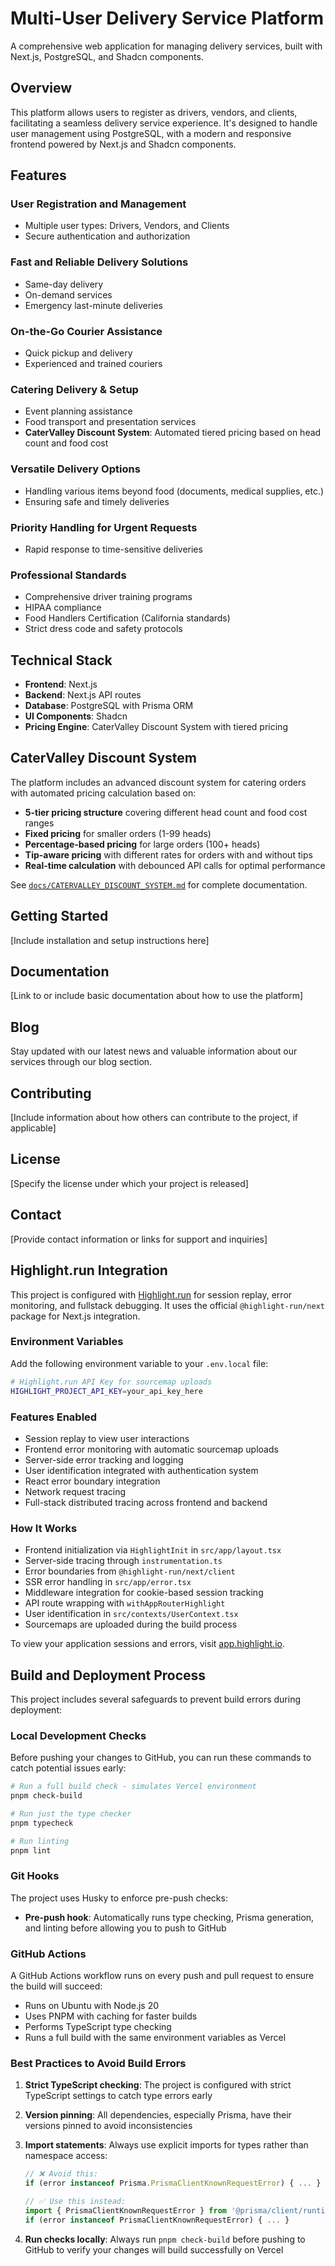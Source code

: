 # Multi-User Delivery Service Platform

A comprehensive web application for managing delivery services, built with Next.js, PostgreSQL, and Shadcn components.

## Overview

This platform allows users to register as drivers, vendors, and clients, facilitating a seamless delivery service experience. It's designed to handle user management using PostgreSQL, with a modern and responsive frontend powered by Next.js and Shadcn components.

## Features

### User Registration and Management
- Multiple user types: Drivers, Vendors, and Clients
- Secure authentication and authorization

### Fast and Reliable Delivery Solutions
- Same-day delivery
- On-demand services
- Emergency last-minute deliveries

### On-the-Go Courier Assistance
- Quick pickup and delivery
- Experienced and trained couriers

### Catering Delivery & Setup
- Event planning assistance
- Food transport and presentation services
- **CaterValley Discount System**: Automated tiered pricing based on head count and food cost

### Versatile Delivery Options
- Handling various items beyond food (documents, medical supplies, etc.)
- Ensuring safe and timely deliveries

### Priority Handling for Urgent Requests
- Rapid response to time-sensitive deliveries

### Professional Standards
- Comprehensive driver training programs
- HIPAA compliance
- Food Handlers Certification (California standards)
- Strict dress code and safety protocols

## Technical Stack

- **Frontend**: Next.js
- **Backend**: Next.js API routes
- **Database**: PostgreSQL with Prisma ORM
- **UI Components**: Shadcn
- **Pricing Engine**: CaterValley Discount System with tiered pricing

## CaterValley Discount System

The platform includes an advanced discount system for catering orders with automated pricing calculation based on:

- **5-tier pricing structure** covering different head count and food cost ranges
- **Fixed pricing** for smaller orders (1-99 heads)
- **Percentage-based pricing** for large orders (100+ heads)
- **Tip-aware pricing** with different rates for orders with and without tips
- **Real-time calculation** with debounced API calls for optimal performance

See [`docs/CATERVALLEY_DISCOUNT_SYSTEM.md`](docs/CATERVALLEY_DISCOUNT_SYSTEM.md) for complete documentation.

## Getting Started

[Include installation and setup instructions here]

## Documentation

[Link to or include basic documentation about how to use the platform]

## Blog

Stay updated with our latest news and valuable information about our services through our blog section.

## Contributing

[Include information about how others can contribute to the project, if applicable]

## License

[Specify the license under which your project is released]

## Contact

[Provide contact information or links for support and inquiries]

## Highlight.run Integration

This project is configured with [Highlight.run](https://www.highlight.io) for session replay, error monitoring, and fullstack debugging. It uses the official `@highlight-run/next` package for Next.js integration.

### Environment Variables

Add the following environment variable to your `.env.local` file:

```bash
# Highlight.run API Key for sourcemap uploads
HIGHLIGHT_PROJECT_API_KEY=your_api_key_here
```

### Features Enabled

- Session replay to view user interactions
- Frontend error monitoring with automatic sourcemap uploads
- Server-side error tracking and logging
- User identification integrated with authentication system
- React error boundary integration
- Network request tracing
- Full-stack distributed tracing across frontend and backend

### How It Works

- Frontend initialization via `HighlightInit` in `src/app/layout.tsx`
- Server-side tracing through `instrumentation.ts`
- Error boundaries from `@highlight-run/next/client`
- SSR error handling in `src/app/error.tsx`
- Middleware integration for cookie-based session tracking
- API route wrapping with `withAppRouterHighlight`
- User identification in `src/contexts/UserContext.tsx`
- Sourcemaps are uploaded during the build process

To view your application sessions and errors, visit [app.highlight.io](https://app.highlight.io).

## Build and Deployment Process

This project includes several safeguards to prevent build errors during deployment:

### Local Development Checks

Before pushing your changes to GitHub, you can run these commands to catch potential issues early:

```bash
# Run a full build check - simulates Vercel environment
pnpm check-build

# Run just the type checker
pnpm typecheck

# Run linting
pnpm lint
```

### Git Hooks

The project uses Husky to enforce pre-push checks:

- **Pre-push hook**: Automatically runs type checking, Prisma generation, and linting before allowing you to push to GitHub

### GitHub Actions

A GitHub Actions workflow runs on every push and pull request to ensure the build will succeed:

- Runs on Ubuntu with Node.js 20
- Uses PNPM with caching for faster builds
- Performs TypeScript type checking
- Runs a full build with the same environment variables as Vercel

### Best Practices to Avoid Build Errors

1. **Strict TypeScript checking**: The project is configured with strict TypeScript settings to catch type errors early

2. **Version pinning**: All dependencies, especially Prisma, have their versions pinned to avoid inconsistencies

3. **Import statements**: Always use explicit imports for types rather than namespace access:

   ```typescript
   // ❌ Avoid this:
   if (error instanceof Prisma.PrismaClientKnownRequestError) { ... }
   
   // ✅ Use this instead:
   import { PrismaClientKnownRequestError } from '@prisma/client/runtime/library';
   if (error instanceof PrismaClientKnownRequestError) { ... }
   ```

4. **Run checks locally**: Always run `pnpm check-build` before pushing to GitHub to verify your changes will build successfully on Vercel